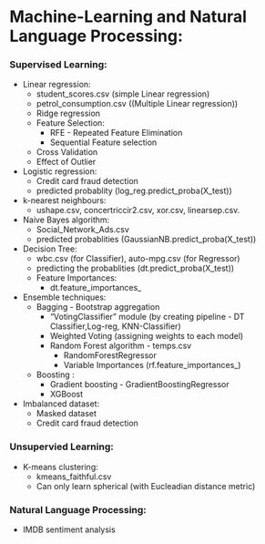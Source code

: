 # Machine-Learning and Natural Language Processing:

### Supervised Learning:
* Linear regression:
    * student_scores.csv (simple Linear regression)
    * petrol_consumption.csv ((Multiple Linear regression))
    * Ridge regression
    * Feature Selection:
        * RFE - Repeated Feature Elimination
        * Sequential Feature selection
     * Cross Validation
     * Effect of Outlier
* Logistic regression:
    * Credit card fraud detection
    * predicted probablity (log_reg.predict_proba(X_test))
* k-nearest neighbours:
    * ushape.csv, concertriccir2.csv, xor.csv, linearsep.csv.
* Naive Bayes algorithm:
    * Social_Network_Ads.csv
    * predicted probablities (GaussianNB.predict_proba(X_test))
* Decision Tree:
    * wbc.csv (for Classifier), auto-mpg.csv (for Regressor)
    * predicting the probablities (dt.predict_proba(X_test))
    * Feature Importances:
        * dt.feature_importances_
* Ensemble techniques:
    * Bagging - Bootstrap aggregation
        * “VotingClassifier” module (by creating pipeline - DT Classifier,Log-reg, KNN-Classifier)
        * Weighted Voting (assigning weights to each model)
        * Random Forest algorithm - temps.csv
           * RandomForestRegressor
           * Variable Importances (rf.feature_importances_)
    * Boosting :
        * Gradient boosting - GradientBoostingRegressor
        * XGBoost
* Imbalanced dataset:
    * Masked dataset
    * Credit card fraud detection
  
### Unsupervied Learning:
* K-means clustering:
    * kmeans_faithful.csv
    * Can only learn spherical  (with Eucleadian distance metric)

### Natural Language Processing:
* IMDB sentiment analysis
